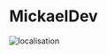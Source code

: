# MickaelDev
![localisation](https://user-images.githubusercontent.com/96063818/145829727-7e07a39b-fc4a-49b8-ae2d-8673bc41ed63.png)
